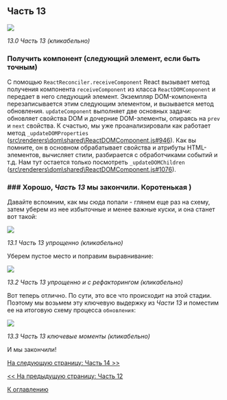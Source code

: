 ## Часть 13

[![](https://rawgit.com/Bogdan-Lyashenko/Under-the-hood-ReactJS/master/stack/images/13/part-13.svg)](https://rawgit.com/Bogdan-Lyashenko/Under-the-hood-ReactJS/master/stack/images/13/part-13.svg)

<em>13.0 Часть 13 (кликабельно)</em>

### Получить компонент (следующий элемент, если быть точным)

С помощью `ReactReconciler.receiveComponent` React вызывает метод получения компонента `receiveComponent` из класса `ReactDOMComponent` и передает в него следующий элемент. Экземпляр DOM-компонента перезаписывается этим следующим элементом, и вызывается метод обновления. `updateComponent` выполняет две основных задачи: обновляет свойства DOM и дочерние DOM-элементы, опираясь на `prev` и `next` свойства. К счастью, мы уже проанализировали как работает метод `_updateDOMProperties` ([src\renderers\dom\shared\ReactDOMComponent.js#946](https://github.com/facebook/react/blob/v15.4.2/src/renderers/dom/shared/ReactDOMComponent.js#L946)). Как вы помните, он в основном обрабатывает свойства и атрибуты HTML-элементов, вычисляет стили, разбирается с обработчиками событий и т.д. Нам тут остается только посмотреть `_updateDOMChildren` ([src\renderers\dom\shared\ReactDOMComponent.js#1076](https://github.com/facebook/react/blob/v15.4.2/src/renderers/dom/shared/ReactDOMComponent.js#L1076)).

### ### Хорошо, *Часть 13* мы закончили. Коротенькая )

Давайте вспомним, как мы сюда попали - глянем еще раз на схему, затем уберем из нее избыточные и менее важные куски, и она станет вот такой:

[![](https://rawgit.com/Bogdan-Lyashenko/Under-the-hood-ReactJS/master/stack/images/13/part-13-A.svg)](https://rawgit.com/Bogdan-Lyashenko/Under-the-hood-ReactJS/master/stack/images/13/part-13-A.svg)

<em>13.1 Часть 13 упрощенно (кликабельно)</em>

Уберем пустое место и поправим выравнивание:

[![](https://rawgit.com/Bogdan-Lyashenko/Under-the-hood-ReactJS/master/stack/images/13/part-13-B.svg)](https://rawgit.com/Bogdan-Lyashenko/Under-the-hood-ReactJS/master/stack/images/13/part-13-B.svg)

<em>13.2 Часть 13 упрощенно и с рефакторингом (кликабельно)</em>

Вот теперь отлично. По сути, это все что происходит на этой стадии. Поэтому мы возьмем эту ключевую выдержку из *Части 13* и поместим ее на итоговую схему процесса `обновления`:

[![](https://rawgit.com/Bogdan-Lyashenko/Under-the-hood-ReactJS/master/stack/images/13/part-13-C.svg)](https://rawgit.com/Bogdan-Lyashenko/Under-the-hood-ReactJS/master/stack/images/13/part-13-C.svg)

<em>13.3 Часть 13 ключевые моменты (кликабельно)</em>

И мы закончили!


[На следующую страницу: Часть 14 >>](./Part-14.md)

[<< На предыдущую страницу: Часть 12](./Part-12.md)


[К оглавлению](./README.md)
